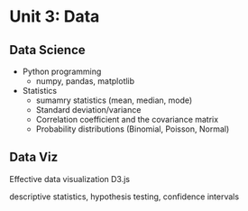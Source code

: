 # Unit 3: Data

## Data Science
* Python programming
  * numpy, pandas, matplotlib
* Statistics
  * sumamry statistics (mean, median, mode)
  * Standard deviation/variance
  * Correlation coefficient and the covariance matrix
  * Probability distributions (Binomial, Poisson, Normal)

## Data Viz
Effective data visualization
D3.js


 descriptive statistics, hypothesis testing, confidence intervals
